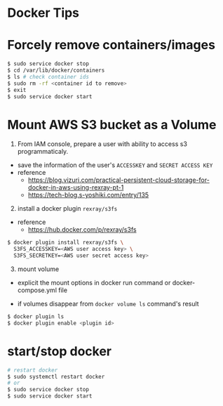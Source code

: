 # Docker Tips



# Forcely remove containers/images
```sh
$ sudo service docker stop
$ cd /var/lib/docker/containers
$ ls # check container ids
$ sudo rm -rf <container id to remove>
$ exit
$ sudo service docker start 
``` 



# Mount AWS S3 bucket as a Volume


1. From IAM console, prepare a user with ability to access s3 programmaticaly.
  - save the information of the user's  `ACCESSKEY` and `SECRET ACCESS KEY`
  - reference
    - https://blog.vizuri.com/practical-persistent-cloud-storage-for-docker-in-aws-using-rexray-pt-1
    - https://tech-blog.s-yoshiki.com/entry/135


2. install a docker plugin `rexray/s3fs`
  - reference  
    - https://hub.docker.com/p/rexray/s3fs

```sh
$ docker plugin install rexray/s3fs \
  S3FS_ACCESSKEY=<AWS user access key> \
  S3FS_SECRETKEY=<AWS user secret access key>
```

3. mount volume 
  - explicit the mount options in docker run command or docker-compose.yml file


- if volumes disappear from `docker volume ls` command's result
```sh
$ docker plugin ls 
$ docker plugin enable <plugin id>
``` 


# start/stop docker 
```sh
# restart docker
$ sudo systemctl restart docker 
# or 
$ sudo service docker stop 
$ sudo service docker start 
```